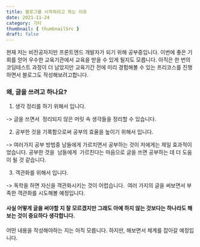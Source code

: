 ```yaml
---
title: 블로그를 시작하려고 하는 이유
date: 2021-11-24
category: 기타
thumbnail: { thumbnailSrc }
draft: false
---
```


현재 저는 비전공자지만 프론트엔드 개발자가 되기 위해 공부중입니다. 이번에 좋은 기회를 얻어 우수한 교육기관에서 교육을 받을 수 있게 될지도 모릅니다. 아직은 한 번의 코딩테스트 과정이 더 남았지만 교육기간 전에 미리 경험해볼 수 있는 프리코스를 진행하면서 블로그도 작성해보려고합니다.

### **왜, 글을 쓰려고 하나요?**

1. 생각 정리를 하기 위해서 입니다.

-> 글을 쓰면서  정리되지 않은 머릿 속 생각들을 정리할 수 있습니다.

2. 공부한 것을 기록함으로써 공부의 효율을 높이기 위해서 입니다.

-> 여러가지 공부 방법중 남들에게 가르치면서 공부하는 것이 저에게는 제일 효과적이었습니다. 공부한 것을  남들에게  가르친다는 마음으로 글을 쓰면 공부하는 데 더 도움이 될 것 같습니다.

3. 객관화를 위해서 입니다.

-> 독학을 하면 자신을 객관화시키는 것이 어렵습니다.  여러 가지의 글을 써보면서 부족한 객관화를 시도해볼 예정입니다.

#### 사실 어떻게 글을 써야할 지 잘 모르겠지만 그래도 아예 하지 않는 것보다는 하나라도 해보는 것이 중요하다 생각합니다.

어떤 내용을 작성해야하는 지는 아직 모릅니다. 하지만, 해보면서 체계를 잡아갈 예정입니다.
